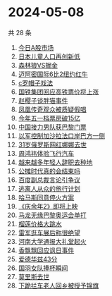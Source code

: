 # 2024-05-08

共 28 条

<!-- BEGIN -->
<!-- 最后更新时间 Wed May 08 2024 18:11:59 GMT+0800 (China Standard Time) -->

1. [今日A股市场](https://www.zhihu.com/search?q=%E4%BB%8A%E6%97%A5A%E8%82%A1%E5%B8%82%E5%9C%BA)
1. [日本儿童人口再创新低](https://www.zhihu.com/search?q=%E6%97%A5%E6%9C%AC%E5%84%BF%E7%AB%A5%E4%BA%BA%E5%8F%A3%E5%86%8D%E5%88%9B%E6%96%B0%E4%BD%8E)
1. [森林狼VS掘金](https://www.zhihu.com/search?q=%E6%A3%AE%E6%9E%97%E7%8B%BCVS%E6%8E%98%E9%87%91)
1. [迈阿密国际6比2纽约红牛](https://www.zhihu.com/search?q=%E8%BF%88%E9%98%BF%E5%AF%86%E5%9B%BD%E9%99%856%E6%AF%942%E7%BA%BD%E7%BA%A6%E7%BA%A2%E7%89%9B)
1. [c罗帽子戏法](https://www.zhihu.com/search?q=c%E7%BD%97%E5%B8%BD%E5%AD%90%E6%88%8F%E6%B3%95)
1. [国铁集团回应高铁票价将上涨](https://www.zhihu.com/search?q=%E5%9B%BD%E9%93%81%E9%9B%86%E5%9B%A2%E5%9B%9E%E5%BA%94%E9%AB%98%E9%93%81%E7%A5%A8%E4%BB%B7%E5%B0%86%E4%B8%8A%E6%B6%A8)
1. [赵樱子谈胖猫事件](https://www.zhihu.com/search?q=%E8%B5%B5%E6%A8%B1%E5%AD%90%E8%B0%88%E8%83%96%E7%8C%AB%E4%BA%8B%E4%BB%B6)
1. [凤凰传奇观众被质疑假唱](https://www.zhihu.com/search?q=%E5%87%A4%E5%87%B0%E4%BC%A0%E5%A5%87%E8%A7%82%E4%BC%97%E8%A2%AB%E8%B4%A8%E7%96%91%E5%81%87%E5%94%B1)
1. [今年五一档票房破15亿](https://www.zhihu.com/search?q=%E4%BB%8A%E5%B9%B4%E4%BA%94%E4%B8%80%E6%A1%A3%E7%A5%A8%E6%88%BF%E7%A0%B415%E4%BA%BF)
1. [中国接力男队获巴黎门票](https://www.zhihu.com/search?q=%E4%B8%AD%E5%9B%BD%E6%8E%A5%E5%8A%9B%E7%94%B7%E9%98%9F%E8%8E%B7%E5%B7%B4%E9%BB%8E%E9%97%A8%E7%A5%A8)
1. [以军控制加沙拉法口岸巴方一侧](https://www.zhihu.com/search?q=%E4%BB%A5%E5%86%9B%E6%8E%A7%E5%88%B6%E5%8A%A0%E6%B2%99%E6%8B%89%E6%B3%95%E5%8F%A3%E5%B2%B8%E5%B7%B4%E6%96%B9%E4%B8%80%E4%BE%A7)
1. [31岁俄罗斯网红娜娜去世](https://www.zhihu.com/search?q=31%E5%B2%81%E4%BF%84%E7%BD%97%E6%96%AF%E7%BD%91%E7%BA%A2%E5%A8%9C%E5%A8%9C%E5%8E%BB%E4%B8%96)
1. [周鸿祎体验飞行汽车](https://www.zhihu.com/search?q=%E5%91%A8%E9%B8%BF%E7%A5%8E%E4%BD%93%E9%AA%8C%E9%A3%9E%E8%A1%8C%E6%B1%BD%E8%BD%A6)
1. [越来越多年轻人辞职去种地](https://www.zhihu.com/search?q=%E8%B6%8A%E6%9D%A5%E8%B6%8A%E5%A4%9A%E5%B9%B4%E8%BD%BB%E4%BA%BA%E8%BE%9E%E8%81%8C%E5%8E%BB%E7%A7%8D%E5%9C%B0)
1. [公摊时代真的会结束吗](https://www.zhihu.com/search?q=%E5%85%AC%E6%91%8A%E6%97%B6%E4%BB%A3%E7%9C%9F%E7%9A%84%E4%BC%9A%E7%BB%93%E6%9D%9F%E5%90%97)
1. [百度副总裁言论引争议](https://www.zhihu.com/search?q=%E7%99%BE%E5%BA%A6%E5%89%AF%E6%80%BB%E8%A3%81%E8%A8%80%E8%AE%BA%E5%BC%95%E4%BA%89%E8%AE%AE)
1. [逃离人从众的旅行计划](https://www.zhihu.com/search?q=%E9%80%83%E7%A6%BB%E4%BA%BA%E4%BB%8E%E4%BC%97%E7%9A%84%E6%97%85%E8%A1%8C%E8%AE%A1%E5%88%92)
1. [哈马斯同意停火方案](https://www.zhihu.com/search?q=%E5%93%88%E9%A9%AC%E6%96%AF%E5%90%8C%E6%84%8F%E5%81%9C%E7%81%AB%E6%96%B9%E6%A1%88)
1. [《庆余年2》即将上映](https://www.zhihu.com/search?q=%E3%80%8A%E5%BA%86%E4%BD%99%E5%B9%B42%E3%80%8B%E5%8D%B3%E5%B0%86%E4%B8%8A%E6%98%A0)
1. [马龙无缘巴黎奥运会单打](https://www.zhihu.com/search?q=%E9%A9%AC%E9%BE%99%E6%97%A0%E7%BC%98%E5%B7%B4%E9%BB%8E%E5%A5%A5%E8%BF%90%E4%BC%9A%E5%8D%95%E6%89%93)
1. [榴莲价格大跳水](https://www.zhihu.com/search?q=%E6%A6%B4%E8%8E%B2%E4%BB%B7%E6%A0%BC%E5%A4%A7%E8%B7%B3%E6%B0%B4)
1. [雷军逛车展后称很绝望](https://www.zhihu.com/search?q=%E9%9B%B7%E5%86%9B%E9%80%9B%E8%BD%A6%E5%B1%95%E5%90%8E%E7%A7%B0%E5%BE%88%E7%BB%9D%E6%9C%9B)
1. [河南大学通报大礼堂起火](https://www.zhihu.com/search?q=%E6%B2%B3%E5%8D%97%E5%A4%A7%E5%AD%A6%E9%80%9A%E6%8A%A5%E5%A4%A7%E7%A4%BC%E5%A0%82%E8%B5%B7%E7%81%AB)
1. [香飘飘回应讽日事件](https://www.zhihu.com/search?q=%E9%A6%99%E9%A3%98%E9%A3%98%E5%9B%9E%E5%BA%94%E8%AE%BD%E6%97%A5%E4%BA%8B%E4%BB%B6)
1. [爱德华兹43分](https://www.zhihu.com/search?q=%E7%88%B1%E5%BE%B7%E5%8D%8E%E5%85%B943%E5%88%86)
1. [国羽女队捧杯瞬间](https://www.zhihu.com/search?q=%E5%9B%BD%E7%BE%BD%E5%A5%B3%E9%98%9F%E6%8D%A7%E6%9D%AF%E7%9E%AC%E9%97%B4)
1. [莫里斯去世](https://www.zhihu.com/search?q=%E8%8E%AB%E9%87%8C%E6%96%AF%E5%8E%BB%E4%B8%96)
1. [下跪拦车老人回乡被授予锦旗](https://www.zhihu.com/search?q=%E4%B8%8B%E8%B7%AA%E6%8B%A6%E8%BD%A6%E8%80%81%E4%BA%BA%E5%9B%9E%E4%B9%A1%E8%A2%AB%E6%8E%88%E4%BA%88%E9%94%A6%E6%97%97)

<!-- END -->
